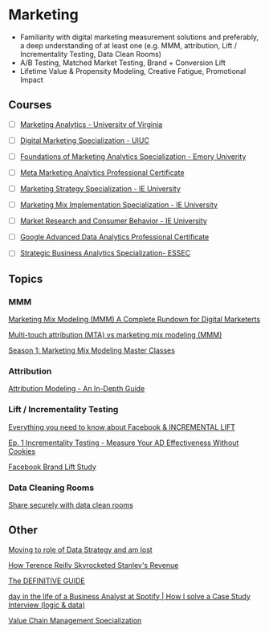 # Marketing

- Familiarity with digital marketing measurement solutions and preferably, a deep understanding of at least one (e.g. MMM, attribution, Lift / Incrementality Testing, Data Clean Rooms)
- A/B Testing, Matched Market Testing, Brand + Conversion Lift
- Lifetime Value & Propensity Modeling, Creative Fatigue, Promotional Impact


## Courses

- [ ] [Marketing Analytics - University of Virginia](https://www.coursera.org/learn/uva-darden-market-analytics)

- [ ] [Digital Marketing Specialization - UIUC](https://www.coursera.org/specializations/digital-marketing)

- [ ] [Foundations of Marketing Analytics Specialization - Emory Univerity](https://www.coursera.org/specializations/marketing-analytics)

- [ ] [Meta Marketing Analytics Professional Certificate](https://www.coursera.org/professional-certificates/facebook-marketing-analytics)

- [ ] [Marketing Strategy Specialization - IE University](https://www.coursera.org/specializations/marketing-strategy)

- [ ] [Marketing Mix Implementation Specialization - IE University](https://www.coursera.org/specializations/marketing-mix)
      
- [ ] [Market Research and Consumer Behavior - IE University](https://www.coursera.org/specializations/branding-the-creative-journey#courses)

- [ ] [Google Advanced Data Analytics Professional Certificate](https://www.coursera.org/professional-certificates/google-advanced-data-analytics)
      
- [ ] [Strategic Business Analytics Specialization- ESSEC](https://www.coursera.org/specializations/strategic-analytics)

## Topics

### MMM

[Marketing Mix Modeling (MMM) A Complete Rundown for Digital Marketerts](https://www.youtube.com/watch?v=uFEdzfN4cTo)

[Multi-touch attribution (MTA) vs marketing mix modeling (MMM)](https://www.youtube.com/watch?v=HIyZZUl80RA)

[Season 1: Marketing Mix Modeling Master Classes](https://www.youtube.com/playlist?list=PLctJCIReWvUHUnrl3MH6yHp8dFq2Jz9C5)

### Attribution

[Attribution Modeling - An In-Depth Guide](https://www.youtube.com/watch?v=Cr8UQXIcQ50)

### Lift / Incrementality Testing

[Everything you need to know about Facebook & INCREMENTAL LIFT](https://www.youtube.com/watch?v=R1KPvvyEMhA)

[Ep. 1 Incrementality Testing - Measure Your AD Effectiveness Without Cookies](https://www.youtube.com/watch?v=eEdcGIvmHcI)

[Facebook Brand Lift Study](https://www.youtube.com/watch?v=PukeGfvGi5w&t=1s)

### Data Cleaning Rooms

[Share securely with data clean rooms ](https://www.youtube.com/watch?v=60WoKAnBeVY)


## Other

[Moving to role of Data Strategy and am lost](https://www.reddit.com/r/datascience/comments/qdqi8c/moving_to_role_of_data_strategy_and_am_lost/?rdt=33178)

[How Terence Reilly Skyrocketed Stanley's Revenue](https://www.creatoriq.com/blog/earned-podcast-ep-111-terence-reilly-stanley-cup-quencher-viral-car-fire-tiktok-influencer-marketing-crocs)

[The DEFINITIVE GUIDE](https://www.youtube.com/playlist?list=PLf1OHBjQ40K45ipnCBW0FtrVrUHxwdZr4)

[day in the life of a Business Analyst at Spotify | How I solve a Case Study Interview (logic & data)](https://www.youtube.com/watch?v=QTq7p4G5PaQ)

[Value Chain Management Specialization](https://www.coursera.org/specializations/value-chain-management)
